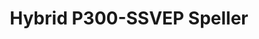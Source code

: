 ---
title: "Hybrid P300-SSVEP Speller"
version: 0.1
# layout: demo_detail
field: EEG
authors: Sun Sun, Akraradet Sinsamersuk, Chaklam Silpasuwanchai
description: We develop BCI Speller using Hybrid P300-SSVEP paradigm along side the Task Related Component Analysis (TRCA) decoding algorithm.
paper:  
publication_date: July 2023
featured: true
github: "https://github.com/sunsun101/hybrid-ssvep-p300-speller"
draft: false
image: "/img/demo/hybrid.png"
video_url: https://www.youtube.com/watch?v=fMaOqt8tdsg
# iframe: "https://www.youtube.com/embed/fMaOqt8tdsg"
# api: /js/demo/api.js
---
